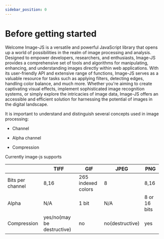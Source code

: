 ```yaml
---
sidebar_position: 0
---
```


# Before getting started

Welcome
Image-JS is a versatile and powerful JavaScript library that opens up a world of possibilities in the realm of image processing and analysis. Designed to empower developers, researchers, and enthusiasts, Image-JS provides a comprehensive set of tools and algorithms for manipulating, enhancing, and understanding images directly within web applications. With its user-friendly API and extensive range of functions, Image-JS serves as a valuable resource for tasks such as applying filters, detecting edges, handling color balance, and much more. Whether you're aiming to create captivating visual effects, implement sophisticated image recognition systems, or simply explore the intricacies of image data, Image-JS offers an accessible and efficient solution for harnessing the potential of images in the digital landscape.

It is important to understand and distinguish several concepts used in image processing:

- Channel

- Alpha channel

- Compression

Currently image-js supports

|                  | TIFF                       | GIF                | JPEG            | PNG          |
| ---------------- | -------------------------- | ------------------ | --------------- | ------------ |
| Bits per channel | 8,16                       | 265 indexed colors | 8               | 8,16         |
| Alpha            | N/A                        | 1 bit              | N/A             | 8 or 16 bits |
| Compression      | yes/no(may be destructive) | no                 | no(destructive) | yes          |
